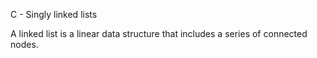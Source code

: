 C - Singly linked lists

A linked list is a linear data structure that includes a series of connected nodes.
